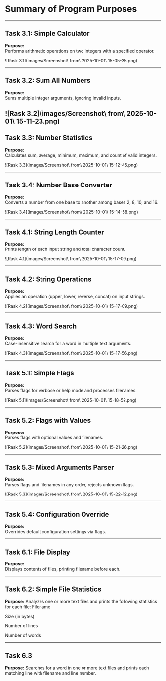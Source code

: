 # Summary of Program Purposes

---

## Task 3.1: Simple Calculator  
**Purpose:**  
Performs arithmetic operations on two integers with a specified operator.

![Rask 3.1](images/Screenshot\ from\ 2025-10-01\ 15-05-35.png)

---

## Task 3.2: Sum All Numbers  
**Purpose:**  
Sums multiple integer arguments, ignoring invalid inputs.

![Rask 3.2](images/Screenshot\ from\ 2025-10-01\ 15-11-23.png)
---

## Task 3.3: Number Statistics  
**Purpose:**  
Calculates sum, average, minimum, maximum, and count of valid integers.

![Rask 3.3](images/Screenshot\ from\ 2025-10-01\ 15-12-45.png)

---

## Task 3.4: Number Base Converter  
**Purpose:**  
Converts a number from one base to another among bases 2, 8, 10, and 16.

![Rask 3.4](images/Screenshot\ from\ 2025-10-01\ 15-14-58.png)

---

## Task 4.1: String Length Counter  
**Purpose:**  
Prints length of each input string and total character count.

![Rask 4.1](images/Screenshot\ from\ 2025-10-01\ 15-17-09.png)

---

## Task 4.2: String Operations  
**Purpose:**  
Applies an operation (upper, lower, reverse, concat) on input strings.

![Rask 4.2](images/Screenshot\ from\ 2025-10-01\ 15-17-09.png)

---

## Task 4.3: Word Search  
**Purpose:**  
Case-insensitive search for a word in multiple text arguments.

![Rask 4.3](images/Screenshot\ from\ 2025-10-01\ 15-17-56.png)

---

## Task 5.1: Simple Flags  
**Purpose:**  
Parses flags for verbose or help mode and processes filenames.

![Rask 5.1](images/Screenshot\ from\ 2025-10-01\ 15-18-52.png)

---

## Task 5.2: Flags with Values  
**Purpose:**  
Parses flags with optional values and filenames.

![Rask 5.2](images/Screenshot\ from\ 2025-10-01\ 15-21-26.png)

---

## Task 5.3: Mixed Arguments Parser  
**Purpose:**  
Parses flags and filenames in any order, rejects unknown flags.

![Rask 5.3](images/Screenshot\ from\ 2025-10-01\ 15-22-12.png)

---

## Task 5.4: Configuration Override  
**Purpose:**  
Overrides default configuration settings via flags.

---

## Task 6.1: File Display  
**Purpose:**  
Displays contents of files, printing filename before each.

---

## Task 6.2: Simple File Statistics
**Purpose:**
Analyzes one or more text files and prints the following statistics for each file:
Filename

Size (in bytes)

Number of lines

Number of words

---

## Task 6.3 
**Purpose:**
Searches for a word in one or more text files and prints each matching line with filename and line number.
